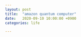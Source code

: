 ```yaml
---
layout: post
title:  "amazon quantum computer"
date:   2020-09-10 10:00:00 +0900
categories: life

---
```




